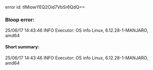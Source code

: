 error id: tIMiowYEQ2Oid7VbSr6QdQ==
### Bloop error:

25/06/17 14:43:46 INFO Executor: OS info Linux, 6.12.28-1-MANJARO, amd64
#### Short summary: 

25/06/17 14:43:46 INFO Executor: OS info Linux, 6.12.28-1-MANJARO, amd64